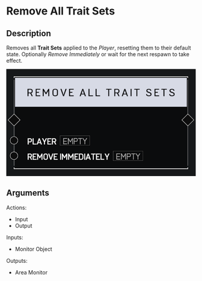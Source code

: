 # Remove All Trait Sets

## Description

Removes all **Trait Sets** applied to the _Player_, resetting them to their default state. Optionally _Remove Immediately_ or wait for the next respawn to take effect.

![Remove All Trait Sets](../../.gitbook/assets/images/scripting/traits/remove-all-trait-sets.png)

## Arguments

Actions:

* Input
* Output

Inputs:

* Monitor Object

Outputs:

* Area Monitor
